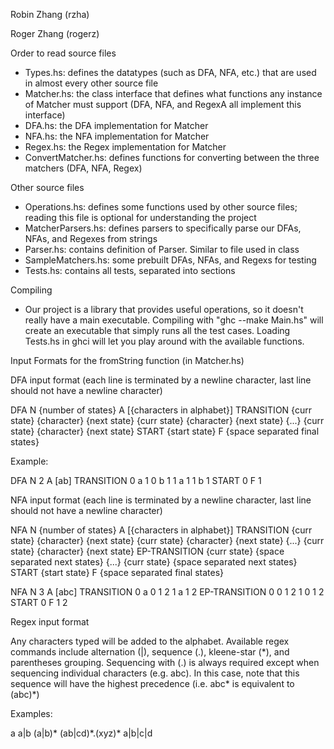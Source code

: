Robin Zhang (rzha)

Roger Zhang (rogerz)

Order to read source files
- Types.hs: defines the datatypes (such as DFA, NFA, etc.) that are used
  in almost every other source file
- Matcher.hs: the class interface that defines what functions any instance
  of Matcher must support (DFA, NFA, and RegexA all implement this interface)
- DFA.hs: the DFA implementation for Matcher
- NFA.hs: the NFA implementation for Matcher
- Regex.hs: the Regex implementation for Matcher
- ConvertMatcher.hs: defines functions for converting between the three
  matchers (DFA, NFA, Regex)

Other source files
- Operations.hs: defines some functions used by other source files; reading
  this file is optional for understanding the project
- MatcherParsers.hs: defines parsers to specifically parse our DFAs, NFAs, and
  Regexes from strings
- Parser.hs: contains definition of Parser. Similar to file used in class
- SampleMatchers.hs: some prebuilt DFAs, NFAs, and Regexs for testing
- Tests.hs: contains all tests, separated into sections

Compiling
- Our project is a library that provides useful operations, so it doesn't
  really have a main executable. Compiling with "ghc --make Main.hs" will
  create an executable that simply runs all the test cases. Loading Tests.hs
  in ghci will let you play around with the available functions.

Input Formats for the fromString function (in Matcher.hs)

DFA input format (each line is terminated by a newline character, last line
should not have a newline character)

DFA
N {number of states}
A [{characters in alphabet}]
TRANSITION
{curr state} {character} {next state}
{curr state} {character} {next state}
{...}
{curr state} {character} {next state}
START {start state}
F {space separated final states}

Example:

DFA
N 2
A [ab]
TRANSITION
0 a 1
0 b 1
1 a 1
1 b 1
START 0
F 1

NFA input format (each line is terminated by a newline character, last line
should not have a newline character)

NFA
N {number of states}
A [{characters in alphabet}]
TRANSITION
{curr state} {character} {next state}
{curr state} {character} {next state}
{...}
{curr state} {character} {next state}
EP-TRANSITION
{curr state} {space separated next states}
{...}
{curr state} {space separated next states}
START {start state}
F {space separated final states}

NFA
N 3
A [abc]
TRANSITION
0 a 0 1 2
1 a 1 2
EP-TRANSITION
0 0 1 2
1 0 1 2
START 0
F 1 2

Regex input format

Any characters typed will be added to the alphabet. Available regex commands
include alternation (|), sequence (.), kleene-star (\*), and parentheses
grouping. Sequencing with (.) is always required except when sequencing
individual characters (e.g. abc). In this case, note that this sequence will
have the highest precedence (i.e. abc\* is equivalent to (abc)\*)

Examples:

a
a|b
(a|b)\*
(ab|cd)\*.(xyz)\*
a|b|c|d